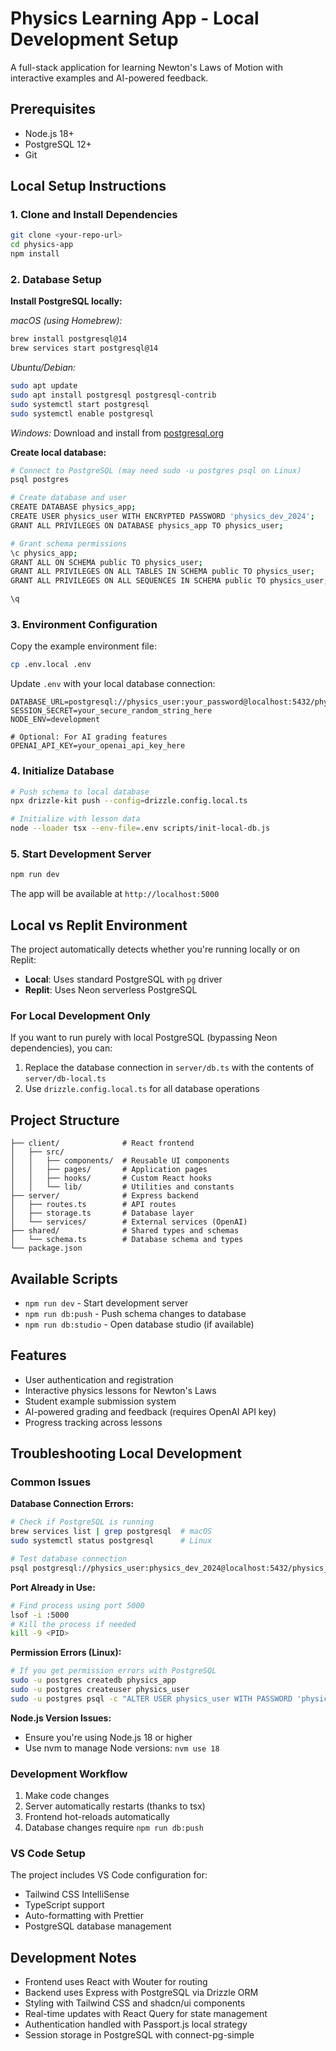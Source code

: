# Physics Learning App - Local Development Setup

A full-stack application for learning Newton's Laws of Motion with interactive examples and AI-powered feedback.

## Prerequisites

- Node.js 18+ 
- PostgreSQL 12+
- Git

## Local Setup Instructions

### 1. Clone and Install Dependencies

```bash
git clone <your-repo-url>
cd physics-app
npm install
```

### 2. Database Setup

**Install PostgreSQL locally:**

*macOS (using Homebrew):*
```bash
brew install postgresql@14
brew services start postgresql@14
```

*Ubuntu/Debian:*
```bash
sudo apt update
sudo apt install postgresql postgresql-contrib
sudo systemctl start postgresql
sudo systemctl enable postgresql
```

*Windows:*
Download and install from [postgresql.org](https://www.postgresql.org/download/windows/)

**Create local database:**
```bash
# Connect to PostgreSQL (may need sudo -u postgres psql on Linux)
psql postgres

# Create database and user
CREATE DATABASE physics_app;
CREATE USER physics_user WITH ENCRYPTED PASSWORD 'physics_dev_2024';
GRANT ALL PRIVILEGES ON DATABASE physics_app TO physics_user;

# Grant schema permissions
\c physics_app;
GRANT ALL ON SCHEMA public TO physics_user;
GRANT ALL PRIVILEGES ON ALL TABLES IN SCHEMA public TO physics_user;
GRANT ALL PRIVILEGES ON ALL SEQUENCES IN SCHEMA public TO physics_user;

\q
```

### 3. Environment Configuration

Copy the example environment file:
```bash
cp .env.local .env
```

Update `.env` with your local database connection:
```
DATABASE_URL=postgresql://physics_user:your_password@localhost:5432/physics_app
SESSION_SECRET=your_secure_random_string_here
NODE_ENV=development

# Optional: For AI grading features
OPENAI_API_KEY=your_openai_api_key_here
```

### 4. Initialize Database

```bash
# Push schema to local database
npx drizzle-kit push --config=drizzle.config.local.ts

# Initialize with lesson data
node --loader tsx --env-file=.env scripts/init-local-db.js
```

### 5. Start Development Server

```bash
npm run dev
```

The app will be available at `http://localhost:5000`

## Local vs Replit Environment

The project automatically detects whether you're running locally or on Replit:

- **Local**: Uses standard PostgreSQL with `pg` driver
- **Replit**: Uses Neon serverless PostgreSQL

### For Local Development Only

If you want to run purely with local PostgreSQL (bypassing Neon dependencies), you can:

1. Replace the database connection in `server/db.ts` with the contents of `server/db-local.ts`
2. Use `drizzle.config.local.ts` for all database operations

## Project Structure

```
├── client/              # React frontend
│   ├── src/
│   │   ├── components/  # Reusable UI components
│   │   ├── pages/       # Application pages
│   │   ├── hooks/       # Custom React hooks
│   │   └── lib/         # Utilities and constants
├── server/              # Express backend
│   ├── routes.ts        # API routes
│   ├── storage.ts       # Database layer
│   └── services/        # External services (OpenAI)
├── shared/              # Shared types and schemas
│   └── schema.ts        # Database schema and types
└── package.json
```

## Available Scripts

- `npm run dev` - Start development server
- `npm run db:push` - Push schema changes to database
- `npm run db:studio` - Open database studio (if available)

## Features

- User authentication and registration
- Interactive physics lessons for Newton's Laws
- Student example submission system
- AI-powered grading and feedback (requires OpenAI API key)
- Progress tracking across lessons

## Troubleshooting Local Development

### Common Issues

**Database Connection Errors:**
```bash
# Check if PostgreSQL is running
brew services list | grep postgresql  # macOS
sudo systemctl status postgresql      # Linux

# Test database connection
psql postgresql://physics_user:physics_dev_2024@localhost:5432/physics_app
```

**Port Already in Use:**
```bash
# Find process using port 5000
lsof -i :5000
# Kill the process if needed
kill -9 <PID>
```

**Permission Errors (Linux):**
```bash
# If you get permission errors with PostgreSQL
sudo -u postgres createdb physics_app
sudo -u postgres createuser physics_user
sudo -u postgres psql -c "ALTER USER physics_user WITH PASSWORD 'physics_dev_2024';"
```

**Node.js Version Issues:**
- Ensure you're using Node.js 18 or higher
- Use nvm to manage Node versions: `nvm use 18`

### Development Workflow

1. Make code changes
2. Server automatically restarts (thanks to tsx)
3. Frontend hot-reloads automatically
4. Database changes require `npm run db:push`

### VS Code Setup

The project includes VS Code configuration for:
- Tailwind CSS IntelliSense
- TypeScript support
- Auto-formatting with Prettier
- PostgreSQL database management

## Development Notes

- Frontend uses React with Wouter for routing
- Backend uses Express with PostgreSQL via Drizzle ORM
- Styling with Tailwind CSS and shadcn/ui components
- Real-time updates with React Query for state management
- Authentication handled with Passport.js local strategy
- Session storage in PostgreSQL with connect-pg-simple
